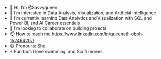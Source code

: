 - 👋 Hi, I’m @Savvyqueen
- 👀 I’m interested in Data Analysis, Visualization, and Artificial Intelligence
- 🌱 I’m currently learning Data Analytics and Visualization with SQL and Power BI, and AI Career essentials
- 💞️ I’m looking to collaborate on building projects
- 📫 How to reach me https://www.linkedin.com/in/queeneth-oboh-152464207/
- 😄 Pronouns: She
- ⚡ Fun fact: I love swimming, and Sci fi movies

<!---
Savvyqueen/Savvyqueen is a ✨ special ✨ repository because its `README.md` (this file) appears on your GitHub profile.
You can click the Preview link to take a look at your changes.
--->

